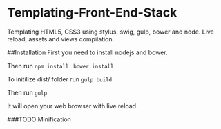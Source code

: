 # Templating-Front-End-Stack
Templating HTML5, CSS3 using stylus, swig, gulp, bower and node. Live reload, assets and views compilation.

##Installation
First you need to install nodejs and bower.

Then run 
``
npm install 
``
``
bower install
`` 

To initilize dist/ folder run 
``
gulp build
``

Then run 
``gulp``

It will open your web browser with live reload.

###TODO
Minification
